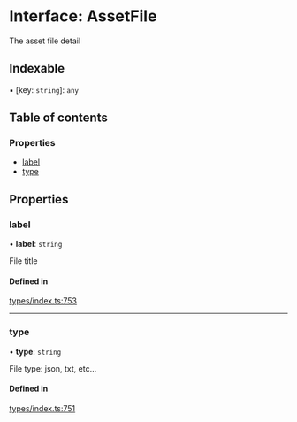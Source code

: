 # Interface: AssetFile

The asset file detail

## Indexable

▪ [key: `string`]: `any`

## Table of contents

### Properties

- [label](AssetFile.md#label)
- [type](AssetFile.md#type)

## Properties

### label

• **label**: `string`

File title

#### Defined in

[types/index.ts:753](https://github.com/nevermined-io/react-components/blob/5923a94/catalog/src/types/index.ts#L753)

___

### type

• **type**: `string`

File type: json, txt, etc...

#### Defined in

[types/index.ts:751](https://github.com/nevermined-io/react-components/blob/5923a94/catalog/src/types/index.ts#L751)
